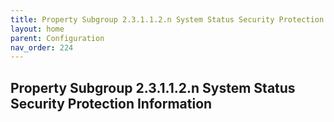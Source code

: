 ```yaml
---
title: Property Subgroup 2.3.1.1.2.n System Status Security Protection Information
layout: home
parent: Configuration
nav_order: 224
---
```


## Property Subgroup 2.3.1.1.2.n System Status Security Protection Information

##